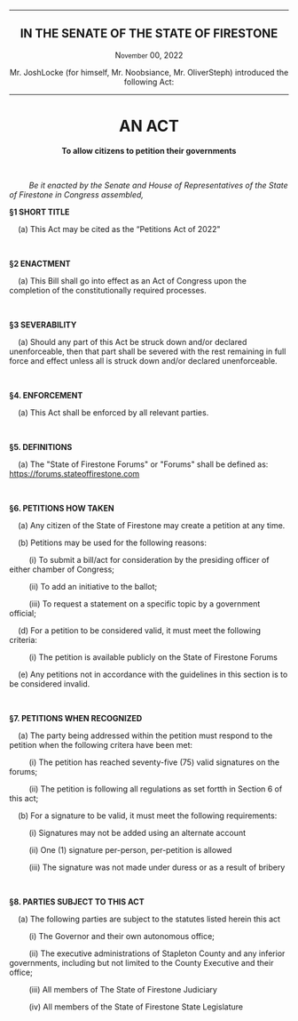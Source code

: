 <div align="center">

---

<h2><b>IN THE SENATE OF THE STATE OF FIRESTONE</b></h2>

<p>N<small>ovember</small> 00, 2022</p>

Mr. JoshLocke (for himself, Mr. Noobsiance, Mr. OliverSteph) introduced the following Act:

---

<h1><b>AN ACT</b></h1>

**To allow citizens to petition their governments**

</div>

<br/>

&nbsp;&nbsp;&nbsp;&nbsp;&nbsp;&nbsp;&nbsp;&nbsp; _Be it enacted by the Senate and House of Representatives of the State of Firestone in Congress assembled,_

**§1 SHORT TITLE**

&nbsp;&nbsp;&nbsp; (a) This Act may be cited as the “Petitions Act of 2022" 

<br/>

**§2 ENACTMENT**

&nbsp;&nbsp;&nbsp; (a) This Bill shall go into effect as an Act of Congress upon the completion of the constitutionally required processes.

<br/>

**§3 SEVERABILITY**

&nbsp;&nbsp;&nbsp; (a) Should any part of this Act be struck down and/or declared unenforceable, then that part shall be severed with the rest remaining in full force and effect unless all is struck down and/or declared unenforceable.


<br/>

**§4. ENFORCEMENT**

&nbsp;&nbsp;&nbsp; (a) This Act shall be enforced by all relevant parties.


<br/>


**§5. DEFINITIONS**

&nbsp;&nbsp;&nbsp; (a) The "State of Firestone Forums" or "Forums" shall be defined as: https://forums.stateoffirestone.com


<br/>

**§6. PETITIONS HOW TAKEN**

&nbsp;&nbsp;&nbsp; (a) Any citizen of the State of Firestone may create a petition at any time.

&nbsp;&nbsp;&nbsp; (b) Petitions may be used for the following reasons:

&nbsp;&nbsp;&nbsp;&nbsp;&nbsp;&nbsp;&nbsp;&nbsp;&nbsp;(i) To submit a bill/act for consideration by the presiding officer of either chamber of Congress;

&nbsp;&nbsp;&nbsp;&nbsp;&nbsp;&nbsp;&nbsp;&nbsp;&nbsp;(ii) To add an initiative to the ballot;

&nbsp;&nbsp;&nbsp;&nbsp;&nbsp;&nbsp;&nbsp;&nbsp;&nbsp;(iii) To request a statement on a specific topic by a government official;

&nbsp;&nbsp;&nbsp; (d) For a petition to be considered valid, it must meet the following criteria:

&nbsp;&nbsp;&nbsp;&nbsp;&nbsp;&nbsp;&nbsp;&nbsp;&nbsp;(i) The petition is available publicly on the State of Firestone Forums

&nbsp;&nbsp;&nbsp; (e) Any petitions not in accordance with the guidelines in this section is to be considered invalid.

<br/>

**§7. PETITIONS WHEN RECOGNIZED**

&nbsp;&nbsp;&nbsp; (a) The party being addressed within the petition must respond to the petition when the following critera have been met:

&nbsp;&nbsp;&nbsp;&nbsp;&nbsp;&nbsp;&nbsp;&nbsp;&nbsp;(i) The petition has reached seventy-five (75) valid signatures on the forums; 

&nbsp;&nbsp;&nbsp;&nbsp;&nbsp;&nbsp;&nbsp;&nbsp;&nbsp;(ii) The petition is following all regulations as set fortth in Section 6 of this act; 

&nbsp;&nbsp;&nbsp; (b) For a signature to be valid, it must meet the following requirements:

&nbsp;&nbsp;&nbsp;&nbsp;&nbsp;&nbsp;&nbsp;&nbsp;&nbsp;(i) Signatures may not be added using an alternate account

&nbsp;&nbsp;&nbsp;&nbsp;&nbsp;&nbsp;&nbsp;&nbsp;&nbsp;(ii) One (1) signature per-person, per-petition is allowed

&nbsp;&nbsp;&nbsp;&nbsp;&nbsp;&nbsp;&nbsp;&nbsp;&nbsp;(iii) The signature was not made under duress or as a result of bribery

<br/>

**§8. PARTIES SUBJECT TO THIS ACT** 

&nbsp;&nbsp;&nbsp; (a) The following parties are subject to the statutes listed herein this act

&nbsp;&nbsp;&nbsp;&nbsp;&nbsp;&nbsp;&nbsp;&nbsp;&nbsp;(i) The Governor and their own autonomous office;

&nbsp;&nbsp;&nbsp;&nbsp;&nbsp;&nbsp;&nbsp;&nbsp;&nbsp;(ii) The executive administrations of Stapleton County and any inferior governments, including but not limited to the County Executive and their office;

&nbsp;&nbsp;&nbsp;&nbsp;&nbsp;&nbsp;&nbsp;&nbsp;&nbsp;(iii) All members of The State of Firestone Judiciary 

&nbsp;&nbsp;&nbsp;&nbsp;&nbsp;&nbsp;&nbsp;&nbsp;&nbsp;(iv) All members of the State of Firestone State Legislature


<br/>    
